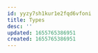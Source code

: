```yaml
---
id: yyzy7sh1kur1e2fqd6vfoni
title: Types
desc: ''
updated: 1655765386951
created: 1655765386951
---
```


